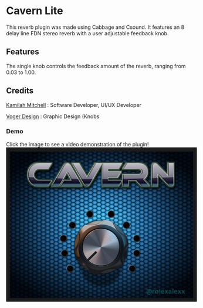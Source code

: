 # Cavern Lite
This reverb plugin was made using Cabbage and Csound. It features an 8 delay line FDN stereo reverb with a user adjustable feedback knob. 

## Features
The single knob controls the feedback amount of the reverb, ranging from 0.03 to 1.00. 

## Credits
[Kamilah Mitchell](http://alexxbeats.weebly.com/ "Rolex Alexx") : Software Developer, UI/UX Developer

[Voger Design](https://vogerdesign.com/ "Voger Design's Homepage") : Graphic Design (Knobs


### Demo
Click the image to see a video demonstration of the plugin!
<a href="https://www.youtube.com/watch?v=-OKyP_JYE5k
" target="_blank"><img src="https://github.com/imABEING/Cavern/blob/master/Images/CavernLiteUI.jpeg" 
alt="IMAGE ALT TEXT HERE" width="500" height="400" border="10" /></a>

